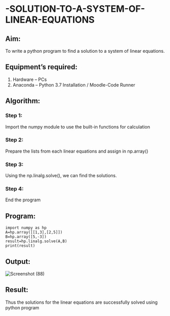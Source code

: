 # -SOLUTION-TO-A-SYSTEM-OF-LINEAR-EQUATIONS
## Aim:
To write a python program to find a solution to a system of linear equations.
## Equipment’s required:
1. 	Hardware – PCs
2. 	Anaconda – Python 3.7 Installation / Moodle-Code Runner
## Algorithm:
### Step 1: 
Import the numpy module to use the built-in functions for calculation
### Step 2: 
Prepare the lists from each linear equations and assign in np.array()
### Step 3: 
Using the np.linalg.solve(), we can find the solutions.
### Step 4: 
End the program
## Program:
```
import numpy as hp
A=hp.array([[1,3],[2,5]])
B=hp.array([5,-3])
result=hp.linalg.solve(A,B)
print(result)
```

## Output:
![Screenshot (88)](https://github.com/user-attachments/assets/a3d1dce6-672b-43ad-bec8-72599acaa0a7)

## Result: 
Thus the solutions for the linear equations are successfully solved using python program

